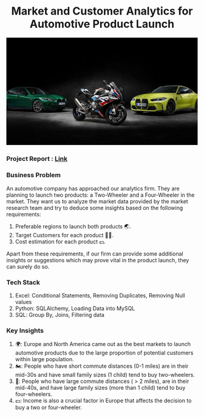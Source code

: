 <h1 align="center">Market and Customer Analytics for Automotive Product Launch </h1>


<img width="1000" src="https://github.com/Mangeshgp14/Market-Customer-Analysis-for-an-Automotive-Product-Launch/blob/main/Bmw%20squad%2C%20bike%20and%20cars%20wallpaper.jpg" >

<h3>Project Report : <a href="https://docs.google.com/document/d/15N9RGkeVrEgJgv39IX_4kryKr08HekS5sdLyQdQdjqE/edit?usp=sharing">Link</a></h3>

<h3>Business Problem</h3>
<p>
 An automotive company has approached our analytics firm. They are planning to launch two products: a Two-Wheeler and a Four-Wheeler in the market.
 They want us to analyze the market data provided by the market research team and try to deduce some insights based on the following requirements:
 <ol>
   <li>Preferable regions to launch both products 🌏.
   </li>
   <li>Target Customers for each product 🧑👩.
   </li>
   <li>Cost estimation for each product 💵.
   </li>
 </ol>
 Apart from these requirements, if our firm can provide some additional insights or suggestions which may prove vital in the product launch, they can surely do so.
</p>

<h3>Tech Stack</h3>

 <ol>
  <li>
   Excel: Conditional Statements, Removing Duplicates, Removing Null values
  </li>
  <li>
   Python: SQLAlchemy, Loading Data into MySQL
  </li><li>
   SQL: Group By, Joins, Filtering data
  </li>
  
 </ol>

 <h3>Key Insights</h3>

 <ol>
  <li>
   🌍: Europe and North America came out as the best markets to launch automotive products due to the large proportion of potential customers within large population.
  </li>
  <li>
   🏍️: People who have short commute distances (0-1 miles) are in their mid-30s and have small family sizes (1 child) tend to buy two-wheelers.
  </li>
  <li>
   🚗: People who have large commute distances ( > 2 miles), are in their mid-40s, and have large family sizes (more than 1 child) tend to buy four-wheelers.
  </li>
  <li>
   💵: Income is also a crucial factor in Europe that affects the decision to buy a two or four-wheeler. 
  </li>
 </ol>
 



